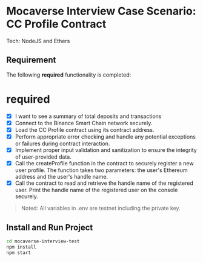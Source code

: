 # Mocaverse Interview Case Scenario: CC Profile Contract

Tech: NodeJS and Ethers

## Requirement

The following **required** functionality is completed:

# **required**

- [x] I want to see a summary of total deposits and transactions
- [x] Connect to the Binance Smart Chain network securely.
- [x] Load the CC Profile contract using its contract address.
- [x] Perform appropriate error checking and handle any potential exceptions or failures during contract interaction.
- [x] Implement proper input validation and sanitization to ensure the integrity of user-provided data.
- [x] Call the createProfile function in the contract to securely register a new user profile. The function takes two parameters: the user's Ethereum address and the user's handle name.
- [x] Call the contract to read and retrieve the handle name of the registered user.
      Print the handle name of the registered user on the console securely.

> Noted: All variables in .env are testnet including the private key.

## Install and Run Project

```sh
cd mocaverse-interview-test
npm install
npm start

```
